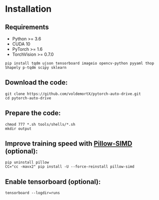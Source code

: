 # Installation

## Requirements

- Python >= 3.6
- CUDA 10
- PyTorch >= 1.6 
- TorchVision >= 0.7.0

```
pip install tqdm ujson tensorboard imageio opencv-python pyyaml thop Shapely p-tqdm scipy sklearn
```

## Download the code:
   
```
git clone https://github.com/voldemortX/pytorch-auto-drive.git
cd pytorch-auto-drive
```

## Prepare the code:

```
chmod 777 *.sh tools/shells/*.sh
mkdir output
```

## Improve training speed with [Pillow-SIMD](https://github.com/uploadcare/pillow-simd) (optional):

```
pip uninstall pillow
CC="cc -mavx2" pip install -U --force-reinstall pillow-simd
```

## Enable tensorboard (optional):

```
tensorboard --logdir=runs
```
